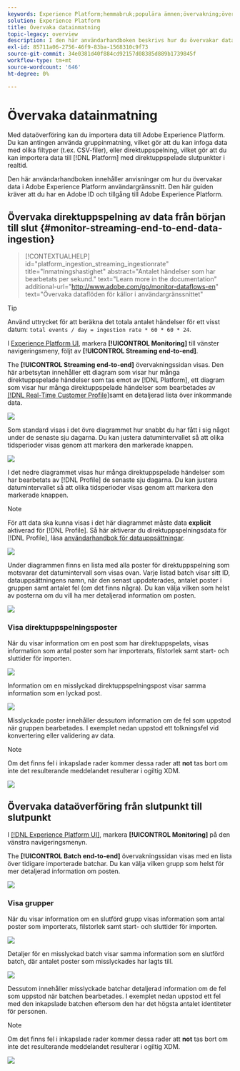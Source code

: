 ```yaml
---
keywords: Experience Platform;hemmabruk;populära ämnen;övervakning;övervaka;dataflöden;övervaka inmatning;dataöverföring;visa poster;visa batchar;
solution: Experience Platform
title: Övervaka datainmatning
topic-legacy: overview
description: I den här användarhandboken beskrivs hur du övervakar data i Adobe Experience Platform användargränssnitt. Den här guiden kräver att du har en Adobe ID och tillgång till Adobe Experience Platform.
exl-id: 85711a06-2756-46f9-83ba-1568310c9f73
source-git-commit: 34e0381d40f884cd92157d08385d889b1739845f
workflow-type: tm+mt
source-wordcount: '646'
ht-degree: 0%

---
```


# Övervaka datainmatning

Med dataöverföring kan du importera data till Adobe Experience Platform. Du kan antingen använda gruppinmatning, vilket gör att du kan infoga data med olika filtyper (t.ex. CSV-filer), eller direktuppspelning, vilket gör att du kan importera data till [!DNL Platform] med direktuppspelade slutpunkter i realtid.

Den här användarhandboken innehåller anvisningar om hur du övervakar data i Adobe Experience Platform användargränssnitt. Den här guiden kräver att du har en Adobe ID och tillgång till Adobe Experience Platform.

## Övervaka direktuppspelning av data från början till slut {#monitor-streaming-end-to-end-data-ingestion}

>[!CONTEXTUALHELP]
>id="platform_ingestion_streaming_ingestionrate"
>title="Inmatningshastighet"
>abstract="Antalet händelser som har bearbetats per sekund."
>text="Learn more in the documentation"
>additional-url="http://www.adobe.com/go/monitor-dataflows-en" text="Övervaka dataflöden för källor i användargränssnittet"

>[!TIP]
>
>Använd uttrycket för att beräkna det totala antalet händelser för ett visst datum: `total events / day = ingestion rate * 60 * 60 * 24`.

I [Experience Platform UI](https://platform.adobe.com), markera **[!UICONTROL Monitoring]** till vänster navigeringsmeny, följt av **[!UICONTROL Streaming end-to-end]**.

The **[!UICONTROL Streaming end-to-end]** övervakningssidan visas. Den här arbetsytan innehåller ett diagram som visar hur många direktuppspelade händelser som tas emot av [!DNL Platform], ett diagram som visar hur många direktuppspelade händelser som bearbetades av [[!DNL Real-Time Customer Profile]](../../profile/home.md)samt en detaljerad lista över inkommande data.

![](../images/quality/monitor-data-flows/list-streams.png)

Som standard visas i det övre diagrammet hur snabbt du har fått i sig något under de senaste sju dagarna. Du kan justera datumintervallet så att olika tidsperioder visas genom att markera den markerade knappen.

![](../images/quality/monitor-data-flows/events-received.png)

I det nedre diagrammet visas hur många direktuppspelade händelser som har bearbetats av [!DNL Profile] de senaste sju dagarna. Du kan justera datumintervallet så att olika tidsperioder visas genom att markera den markerade knappen.

>[!NOTE]
>
>För att data ska kunna visas i det här diagrammet måste data **explicit** aktiverad för [!DNL Profile]. Så här aktiverar du direktuppspelningsdata för [!DNL Profile], läsa [användarhandbok för datauppsättningar](../../catalog/datasets/user-guide.md#enable-a-dataset-for-real-time-customer-profile).

![](../images/quality/monitor-data-flows/ingested-by-profile.png)

Under diagrammen finns en lista med alla poster för direktuppspelning som motsvarar det datumintervall som visas ovan. Varje listad batch visar sitt ID, datauppsättningens namn, när den senast uppdaterades, antalet poster i gruppen samt antalet fel (om det finns några). Du kan välja vilken som helst av posterna om du vill ha mer detaljerad information om posten.

![](../images/quality/monitor-data-flows/streams.png)

### Visa direktuppspelningsposter

När du visar information om en post som har direktuppspelats, visas information som antal poster som har importerats, filstorlek samt start- och sluttider för importen.

![](../images/quality/monitor-data-flows/successful-streaming.png)

Information om en misslyckad direktuppspelningspost visar samma information som en lyckad post.

![](../images/quality/monitor-data-flows/failed-batch.png)

Misslyckade poster innehåller dessutom information om de fel som uppstod när gruppen bearbetades. I exemplet nedan uppstod ett tolkningsfel vid konvertering eller validering av data.

>[!NOTE]
>
>Om det finns fel i inkapslade rader kommer dessa rader att **not** tas bort om inte det resulterande meddelandet resulterar i ogiltig XDM.

![](../images/quality/monitor-data-flows/failed-batch-error.png)

## Övervaka dataöverföring från slutpunkt till slutpunkt

I [[!DNL Experience Platform UI]](https://platform.adobe.com), markera **[!UICONTROL Monitoring]** på den vänstra navigeringsmenyn.

The **[!UICONTROL Batch end-to-end]** övervakningssidan visas med en lista över tidigare importerade batchar. Du kan välja vilken grupp som helst för mer detaljerad information om posten.

![](../images/quality/monitor-data-flows/batch-monitoring.png)

### Visa grupper

När du visar information om en slutförd grupp visas information som antal poster som importerats, filstorlek samt start- och sluttider för importen.

![](../images/quality/monitor-data-flows/successful-batch.png)

Detaljer för en misslyckad batch visar samma information som en slutförd batch, där antalet poster som misslyckades har lagts till.

![](../images/quality/monitor-data-flows/failed-batch.png)

Dessutom innehåller misslyckade batchar detaljerad information om de fel som uppstod när batchen bearbetades. I exemplet nedan uppstod ett fel med den inkapslade batchen eftersom den har det högsta antalet identiteter för personen.

>[!NOTE]
>
>Om det finns fel i inkapslade rader kommer dessa rader att **not** tas bort om inte det resulterande meddelandet resulterar i ogiltig XDM.

![](../images/quality/monitor-data-flows/failed-streaming-error.png)
